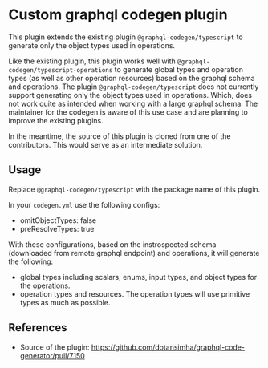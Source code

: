 # Custom graphql codegen plugin

This plugin extends the existing plugin `@graphql-codegen/typescript` to generate only the object types used in operations. 

Like the existing plugin, this plugin works well with `@graphql-codegen/typescript-operations` to generate global types and operation types (as well as other operation resources) based on the graphql schema and operations. The plugin `@graphql-codegen/typescript` does not currently support generating only the object types used in operations. Which, does not work quite as intended when working with a large graphql schema. The maintainer for the codegen is aware of this use case and are planning to improve the existing plugins.

In the meantime, the source of this plugin is cloned from one of the contributors. This would serve as an intermediate solution.

## Usage

Replace `@graphql-codegen/typescript` with the package name of this plugin. 

In your `codegen.yml` use the following configs:
- omitObjectTypes: false
- preResolveTypes: true 

With these configurations, based on the instrospected schema (downloaded from remote graphql endpoint) and operations, it will generate the following:
- global types including scalars, enums, input types, and object types for the operations.
- operation types and resources. The operation types will use primitive types as much as possible.

## References

- Source of the plugin: https://github.com/dotansimha/graphql-code-generator/pull/7150